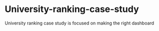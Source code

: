 # University-ranking-case-study
University ranking case study is focused on making the right dashboard 
